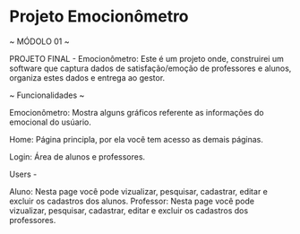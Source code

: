 # Projeto Emocionômetro
 ~ MÓDOLO 01 ~ 
 
 PROJETO FINAL - Emocionômetro: Este é um projeto onde, construirei um software que captura dados de satisfação/emoção de professores e alunos, organiza estes dados e entrega ao gestor.

 ~ Funcionalidades ~ 

 Emocionômetro: Mostra alguns gráficos referente as informações do emocional do usúario.

 Home: Página principla, por ela você tem acesso as demais páginas.

 Login: Área de alunos e professores.

 Users -

  Aluno: Nesta page você pode vizualizar, pesquisar, cadastrar, editar e excluir os cadastros dos alunos.
  Professor: Nesta page você pode vizualizar, pesquisar, cadastrar, editar e excluir os cadastros dos professores.
